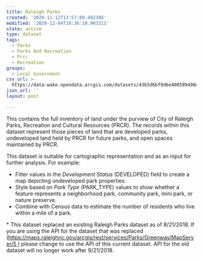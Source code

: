 ```yaml
---
title: Raleigh Parks
created: '2020-11-12T13:57:09.482388'
modified: '2020-12-04T18:36:18.903311'
state: active
type: dataset
tags:
  - Parks
  - Parks And Recreation
  - Prcr
  - Recreation
groups:
  - Local Government
csv_url: >-
  https://data-wake.opendata.arcgis.com/datasets/43b5d6bf9d6e400599498d052545d331_0.csv?outSR=%7B%22latestWkid%22%3A2264%2C%22wkid%22%3A102719%7D
json_url: ''
layout: post

---
```

<div style='text-align:Left;'><p><span>This contains the full inventory of land under the purview of City of Raleigh Parks, Recreation and Cultural Resources (PRCR). The records within this dataset represent those pieces of land that are developed parks, undeveloped land held by PRCR for future parks, and open spaces maintained by PRCR.</span></p><p><span>This dataset is suitable for 
cartographic representation and as an input for further analysis. For 
example:</span></p><ul><li>Filter values in the <span style='font-style:italic;'>Development Status</span> (DEVELOPED) field to create a map depicting undeveloped park properties.</li><li>Style based on <span style='font-style:italic;'>Park Type</span> (PARK_TYPE) values to show whether a feature represents a neighborhood park, community park, mini park, or nature preserve.<span></span></li><li><span>Combine with Census data to estimate the number of residents who live within a mile of a park.</span></li></ul><div>* This dataset replaced an existing Raleigh Parks dataset as of 8/21/2018. If you are using the API for the dataset that was replaced (<a href='https://maps.raleighnc.gov/arcgis/rest/services/Parks/Greenway/MapServer/5' rel='nofollow ugc' target='_blank'>https://maps.raleighnc.gov/arcgis/rest/services/Parks/Greenway/MapServer/5 </a>) please change to use the API of this current dataset. API for the old dataset will no longer work after 9/21/2018. </div></div>
